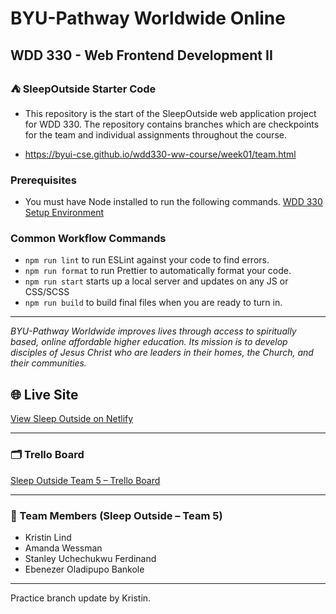 # BYU-Pathway Worldwide Online
## WDD 330 - Web Frontend Development II

### ⛺ SleepOutside Starter Code

 - This repository is the start of the SleepOutside web application project for WDD 330. The repository contains branches which are checkpoints for the team and individual assignments throughout the course.

 - https://byui-cse.github.io/wdd330-ww-course/week01/team.html

### Prerequisites

- You must have Node installed to run the following commands.
[WDD 330 Setup Environment](https://byui-cse.github.io/wdd330-ww-course/intro/) 

### Common Workflow Commands

- `npm run lint` to run ESLint against your code to find errors.
- `npm run format` to run Prettier to automatically format your code.
- `npm run start` starts up a local server and updates on any JS or CSS/SCSS 
- `npm run build` to build final files when you are ready to turn in.


---
_BYU-Pathway Worldwide improves lives through access to spiritually based, online affordable higher education. Its mission is to develop disciples of Jesus Christ who are leaders in their homes, the Church, and their communities._
## 🌐 Live Site  
[View Sleep Outside on Netlify](https://sleepoutside-team5.netlify.app)

---

### 🗂 Trello Board  
[Sleep Outside Team 5 – Trello Board](https://trello.com/invite/b/690109112ad3d019b1ea0dd3/ATTIc5b758097f3c905bba169b957b5ee46e87F2A02C/sleep-outside-team-5)

---

### 👥 Team Members (Sleep Outside – Team 5)
- Kristin Lind  
- Amanda Wessman  
- Stanley Uchechukwu Ferdinand  
- Ebenezer Oladipupo Bankole

---
Practice branch update by Kristin.
